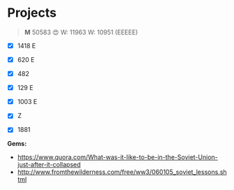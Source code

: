 Projects
========



>**M** 50583 :heart_eyes:
>W: 11963
>W: 10951 (EEEEE)

- [x] 1418 E
- [x] 620  E
- [x] 482  
- [x] 129  E
- [x] 1003 E
- [x] Z
- [x] 1881


**Gems:**

-  https://www.quora.com/What-was-it-like-to-be-in-the-Soviet-Union-just-after-it-collapsed
-  http://www.fromthewilderness.com/free/ww3/060105_soviet_lessons.shtml
